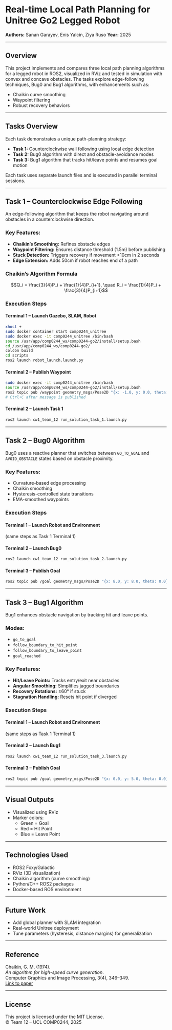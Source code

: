 # Real-time Local Path Planning for Unitree Go2 Legged Robot

**Authors:** Sanan Garayev, Enis Yalcin, Ziya Ruso 
**Year:** 2025

---

## Overview

This project implements and compares three local path planning algorithms for a legged robot in ROS2, visualized in RViz and tested in simulation with convex and concave obstacles. The tasks explore edge-following techniques, Bug0 and Bug1 algorithms, with enhancements such as:

- Chaikin curve smoothing  
- Waypoint filtering  
- Robust recovery behaviors  

---

## Tasks Overview

Each task demonstrates a unique path-planning strategy:

- **Task 1:** Counterclockwise wall following using local edge detection  
- **Task 2:** Bug0 algorithm with direct and obstacle-avoidance modes  
- **Task 3:** Bug1 algorithm that tracks hit/leave points and resumes goal motion  

Each task uses separate launch files and is executed in parallel terminal sessions.

---

## Task 1 – Counterclockwise Edge Following

An edge-following algorithm that keeps the robot navigating around obstacles in a counterclockwise direction.

### Key Features:
- **Chaikin’s Smoothing:** Refines obstacle edges
- **Waypoint Filtering:** Ensures distance threshold (1.5m) before publishing
- **Stuck Detection:** Triggers recovery if movement <10cm in 2 seconds
- **Edge Extension:** Adds 50cm if robot reaches end of a path

### Chaikin’s Algorithm Formula
```math
Q_i = \frac{3}{4}P_i + \frac{1}{4}P_{i+1}, \quad R_i = \frac{1}{4}P_i + \frac{3}{4}P_{i+1}
```

### Execution Steps

#### Terminal 1 – Launch Gazebo, SLAM, Robot
```bash
xhost +
sudo docker container start comp0244_unitree
sudo docker exec -it comp0244_unitree /bin/bash
source /usr/app/comp0244_ws/comp0244-go2/install/setup.bash
cd /usr/app/comp0244_ws/comp0244-go2/
colcon build
cd scripts
ros2 launch robot_launch.launch.py
```

#### Terminal 2 – Publish Waypoint
```bash
sudo docker exec -it comp0244_unitree /bin/bash
source /usr/app/comp0244_ws/comp0244-go2/install/setup.bash
ros2 topic pub /waypoint geometry_msgs/Pose2D "{x: -1.0, y: 0.0, theta: 0.0}" -r 1
# Ctrl+C after message is published
```

#### Terminal 2 – Launch Task 1
```bash
ros2 launch cw1_team_12 run_solution_task_1.launch.py
```

---

## Task 2 – Bug0 Algorithm

Bug0 uses a reactive planner that switches between `GO_TO_GOAL` and `AVOID_OBSTACLE` states based on obstacle proximity.

### Key Features:
- Curvature-based edge processing
- Chaikin smoothing
- Hysteresis-controlled state transitions
- EMA-smoothed waypoints

### Execution Steps

#### Terminal 1 – Launch Robot and Environment
(same steps as Task 1 Terminal 1)

#### Terminal 2 – Launch Bug0
```bash
ros2 launch cw1_team_12 run_solution_task_2.launch.py
```

#### Terminal 3 – Publish Goal
```bash
ros2 topic pub /goal geometry_msgs/Pose2D "{x: 8.0, y: 8.0, theta: 0.0}"
```

---

## Task 3 – Bug1 Algorithm

Bug1 enhances obstacle navigation by tracking hit and leave points.

### Modes:
- `go_to_goal`
- `follow_boundary_to_hit_point`
- `follow_boundary_to_leave_point`
- `goal_reached`

### Key Features:
- **Hit/Leave Points:** Tracks entry/exit near obstacles
- **Angular Smoothing:** Simplifies jagged boundaries
- **Recovery Rotations:** ±60° if stuck
- **Stagnation Handling:** Resets hit point if diverged

### Execution Steps

#### Terminal 1 – Launch Robot and Environment
(same steps as Task 1 Terminal 1)

#### Terminal 2 – Launch Bug1
```bash
ros2 launch cw1_team_12 run_solution_task_3.launch.py
```

#### Terminal 3 – Publish Goal
```bash
ros2 topic pub /goal geometry_msgs/Pose2D "{x: 0.0, y: 5.0, theta: 0.0}"
```

---

## Visual Outputs

- Visualized using RViz
- Marker colors:
  - Green = Goal  
  - Red = Hit Point  
  - Blue = Leave Point  

---

## Technologies Used

- ROS2 Foxy/Galactic
- RViz (3D visualization)
- Chaikin algorithm (curve smoothing)
- Python/C++ ROS2 packages
- Docker-based ROS environment

---

## Future Work

- Add global planner with SLAM integration
- Real-world Unitree deployment
- Tune parameters (hysteresis, distance margins) for generalization

---

## Reference

Chaikin, G. M. (1974).  
*An algorithm for high-speed curve generation*.  
Computer Graphics and Image Processing, 3(4), 346–349.  
[Link to paper](https://www.sciencedirect.com/science/article/pii/0146664X74900288)

---

## License

This project is licensed under the MIT License.  
© Team 12 – UCL COMP0244, 2025
